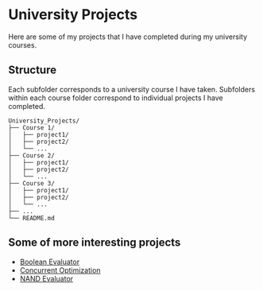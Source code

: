 # University Projects

Here are some of my projects that I have completed during my university courses.

## Structure
Each subfolder corresponds to a university course I have taken. Subfolders within each course folder correspond to individual projects I have completed.
```
University_Projects/
├── Course 1/
│   ├── project1/
│   ├── project2/
│   └── ...
├── Course 2/
│   ├── project1/
│   ├── project2/
│   └── ...
├── Course 3/
│   ├── project1/
│   ├── project2/
│   └── ...
├── ...
└── README.md
```

## Some of more interesting projects
- [Boolean Evaluator](./Course_1/project1/)
- [Concurrent Optimization](./Course_2/project1/)
- [NAND Evaluator](./Course_3/project1/)
